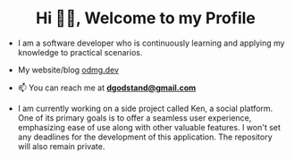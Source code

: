 <h1 align="center">Hi 👋🏾, Welcome to my Profile</h1>

- I am a software developer who is continuously learning and applying my knowledge to practical scenarios.

- My website/blog [odmg.dev](https://odmg.dev/)
- 📫 You can reach me at **dgodstand@gmail.com**
  
- I am currently working on a side project called Ken, a social platform. One of its primary goals is to offer a seamless user experience, emphasizing ease of use along with other valuable features. I won't set any deadlines for the development of this application. The repository will also remain private. 

